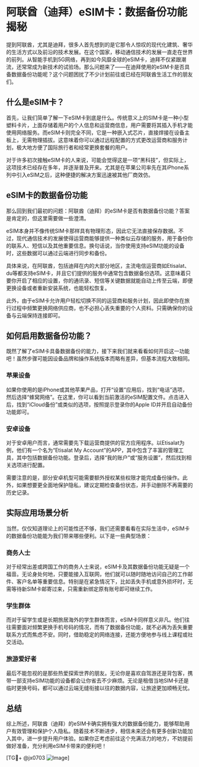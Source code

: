 # 阿联酋（迪拜）eSIM卡：数据备份功能揭秘

提到阿联酋，尤其是迪拜，很多人首先想到的是它那令人惊叹的现代化建筑、奢华的生活方式以及前沿的技术发展。在这个国家，移动通信技术的发展一直走在世界的前列。从智能手机到5G网络，再到如今风靡全球的eSIM卡，迪拜不仅紧跟潮流，还常常成为新技术的试验场。那么问题来了——在迪拜使用的eSIM卡是否具备数据备份功能呢？这个问题困扰了不少计划前往或已经在阿联酋生活工作的朋友们。

## 什么是eSIM卡？

首先，让我们简单了解一下eSIM卡到底是什么。传统意义上的SIM卡是一种小型塑料卡片，上面存储着用户的个人信息和运营商信息，用户需要将其插入手机才能使用网络服务。而eSIM卡则完全不同，它是一种嵌入式芯片，直接焊接在设备主板上，无需物理插拔。这意味着你可以通过远程配置的方式更改运营商和服务计划，极大地方便了国际旅行者和经常更换套餐的用户。

对于许多初次接触eSIM卡的人来说，可能会觉得这是一项“黑科技”，但实际上，这项技术已经存在多年，并逐渐普及开来。尤其是在苹果公司率先在其iPhone系列中引入eSIM之后，这种便捷的解决方案迅速被其他厂商效仿。

## eSIM卡的数据备份功能

那么回到我们最初的问题：阿联酋（迪拜）的eSIM卡是否有数据备份功能？答案是肯定的，但这里需要做一些澄清。

eSIM本身并不像传统SIM卡那样具有物理形态，因此它无法直接保存数据。不过，现代通信技术的发展使得运营商能够提供一种类似云存储的服务，用于备份你的联系人、短信以及其他重要信息。换句话说，当你使用支持eSIM功能的设备时，这些数据可以通过云端进行同步和备份。

具体来说，在阿联酋，包括迪拜在内的大部分地区，主流电信运营商如Etisalat、du等都支持eSIM卡，并且它们提供的服务中通常包含数据备份选项。这意味着只要你开启了相应的设置，你的通讯录、短信等关键数据就能自动上传至云端，即便更换设备或者重新安装系统，也能轻松恢复。

此外，由于eSIM卡允许用户轻松切换不同的运营商和服务计划，因此即使你在旅行过程中频繁更换网络供应商，也不必担心丢失重要的个人资料。只需确保你的设备与云端保持连接即可。

## 如何启用数据备份功能？

既然了解了eSIM卡具备数据备份的能力，接下来我们就来看看如何开启这一功能吧！虽然步骤可能因设备品牌和操作系统版本而略有差异，但基本流程大致相同。

### 苹果设备

如果你使用的是iPhone或其他苹果产品，打开“设置”应用后，找到“电话”选项，然后选择“蜂窝网络”。在这里，你可以看到当前激活的eSIM配置文件。点击进入后，找到“iCloud备份”或类似的选项，按照提示登录你的Apple ID并开启自动备份功能即可。

### 安卓设备

对于安卓用户而言，通常需要先下载运营商提供的官方应用程序。以Etisalat为例，他们有一个名为“Etisalat My Account”的APP，其中包含了丰富的管理工具，其中包括数据备份功能。登录后，选择“我的账户”或“服务设置”，然后找到相关选项进行配置。

需要注意的是，部分安卓机型可能需要额外授权某些权限才能完成备份操作。此外，如果想要更全面地保护隐私，建议定期检查备份状态，并手动删除不再需要的历史记录。

## 实际应用场景分析

当然，仅仅知道理论上的可能性还不够，我们还需要看看在实际生活中，eSIM卡的数据备份功能能为我们带来哪些便利。以下是一些典型场景：

### 商务人士

对于经常出差或跨国工作的商务人士来说，eSIM卡及其数据备份功能无疑是一个福音。无论身处何地，只要能接入互联网，他们就可以随时随地访问自己的工作邮件、客户名单等重要信息。特别是在紧急情况下，比如丢失手机或意外损坏时，无需等待新SIM卡邮寄过来，只需重新绑定原有账号即可继续工作。

### 学生群体

而对于留学生或是长期旅居海外的学生群体而言，eSIM卡同样意义非凡。他们往往需要面对频繁更换手机号码的情况，而有了数据备份功能，就不必再为丢失重要联系方式而焦虑不安。同时，借助稳定的网络连接，还能方便地参与线上课程或社交活动。

### 旅游爱好者

最后不能忽视的是那些热爱探索世界的朋友。无论你是喜欢自驾游还是背包客，携带一部支持eSIM功能的设备都会让你省去不少麻烦。无论是租借当地SIM卡还是临时更换号码，都可以通过云端无缝衔接以往的数据内容，让旅途更加顺畅无忧。

## 总结

综上所述，阿联酋（迪拜）的eSIM卡确实拥有强大的数据备份能力，能够帮助用户有效管理和保护个人隐私。随着技术不断进步，相信未来还会有更多创新功能加入其中，进一步提升用户体验。如果你正考虑前往这个充满活力的地方，不妨提前做好准备，充分利用eSIM卡带来的便利吧！

[TG💪+ @jx0703 ![Image](https://github.com/user-attachments/assets/dbca1d08-cadb-493c-b0ec-ad6f7a83f270)]